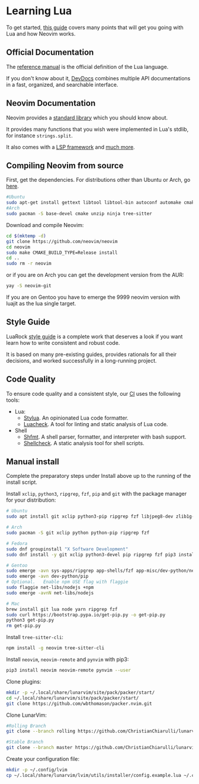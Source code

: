 # Learning Lua

To get started, [this guide](https://github.com/nanotee/nvim-lua-guide) covers many points that will get you going with Lua and how Neovim works.

## Official Documentation

The [reference manual](https://www.lua.org/manual/5.4/) is the official definition of the Lua language.

If you don't know about it, [DevDocs](https://devdocs.io/lua~5.4/) combines multiple API documentations in a fast, organized, and searchable interface.

## Neovim Documentation

Neovim provides a [standard library](https://neovim.io/doc/user/lua.html) which you should know about.

It provides many functions that you wish were implemented in Lua's stdlib, for instance `strings.split`.

It also comes with a [LSP framework](https://neovim.io/doc/user/lsp.html) and [much more](https://neovim.io/doc/user/).

## Compiling Neovim from source

First, get the dependencies. For distributions other than Ubuntu or Arch, go [here](https://github.com/neovim/neovim/wiki/Building-Neovim#build-prerequisites).

``` bash
#Ubuntu
sudo apt-get install gettext libtool libtool-bin autoconf automake cmake g++ pkg-config unzip build-essential
#Arch
sudo pacman -S base-devel cmake unzip ninja tree-sitter
```

Download and compile Neovim:

``` bash
cd $(mktemp -d)
git clone https://github.com/neovim/neovim
cd neovim
sudo make CMAKE_BUILD_TYPE=Release install
cd ..
sudo rm -r neovim
```

or if you are on Arch you can get the development version from the AUR:

``` bash
yay -S neovim-git
```

If you are on Gentoo you have to emerge the 9999 neovim version with luajit as the lua single target.

## Style Guide

LuaRock [style guide](https://github.com/luarocks/lua-style-guide) is a complete work that deserves a look if you want learn how to write consistent and robust code.

It is based on many pre-existing guides, provides rationals for all their decisions, and worked successfully in a long-running project.

## Code Quality

To ensure code quality and a consistent style, our [CI](https://github.com/Lunarvim/LunarVim/actions) uses the following tools:

- Lua:
  - [Stylua](https://github.com/JohnnyMorganz/StyLua). An opinionated Lua code formatter.
  - [Luacheck](https://github.com/mpeterv/luacheck). A tool for linting and static analysis of Lua code. 
- Shell
  - [Shfmt](https://github.com/mvdan/sh). A shell parser, formatter, and interpreter with bash support.
  - [Shellcheck](https://github.com/koalaman/shellcheck). A static analysis tool for shell scripts.

## Manual install 

Complete the preparatory steps under Install above up to the running of the install script.

Install `xclip`, `python3`, `ripgrep`, `fzf`, `pip` and `git` with the package manager for your distribution:

```bash
# Ubuntu
sudo apt install git xclip python3-pip ripgrep fzf libjpeg8-dev zlib1g-dev python-dev python3-dev libxtst-dev python3-pip

# Arch
sudo pacman -S git xclip python python-pip ripgrep fzf 

# Fedora
sudo dnf groupinstall "X Software Development"
sudo dnf install -y git xclip python3-devel pip ripgrep fzf pip3 install wheel 

# Gentoo
sudo emerge -avn sys-apps/ripgrep app-shells/fzf app-misc/dev-python/neovim-remote virtual/jpeg sys-libs/zlib
sudo emerge -avn dev-python/pip
# Optional.   Enable npm USE flag with flaggie
sudo flaggie net-libs/nodejs +npm
sudo emerge -avnN net-libs/nodejs

# Mac
brew install git lua node yarn ripgrep fzf 
sudo curl https://bootstrap.pypa.io/get-pip.py -o get-pip.py
python3 get-pip.py
rm get-pip.py
```

Install `tree-sitter-cli`:

```bash
npm install -g neovim tree-sitter-cli
```

Install `neovim`, `neovim-remote` and `pynvim` with pip3:

```bash
pip3 install neovim neovim-remote pynvim --user
```

Clone plugins: 

```bash
mkdir -p ~/.local/share/lunarvim/site/pack/packer/start/
cd ~/.local/share/lunarvim/site/pack/packer/start/
git clone https://github.com/wbthomason/packer.nvim.git
```

Clone LunarVim:

```bash
#Rolling Branch
git clone --branch rolling https://github.com/ChristianChiarulli/lunarvim.git 

#Stable Branch
git clone --branch master https://github.com/ChristianChiarulli/lunarvim.git 
```

Create your configuration file:

```bash
mkdir -p ~/.config/lvim
cp ~/.local/share/lunarvim/lvim/utils/installer/config.example.lua ~/.config/lvim/config.lua
```




